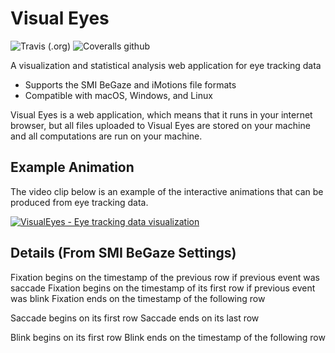 # Visual Eyes

![Travis (.org)](https://img.shields.io/travis/mattsears18/visual-eyes.svg)
![Coveralls github](https://img.shields.io/coveralls/github/mattsears18/visual-eyes.svg)

A visualization and statistical analysis web application for eye tracking data

- Supports the SMI BeGaze and iMotions file formats
- Compatible with macOS, Windows, and Linux

Visual Eyes is a web application, which means that it runs in your internet browser, but all files uploaded to Visual Eyes are stored on your machine and all computations are run on your machine.

## Example Animation

The video clip below is an example of the interactive animations that can be produced from eye tracking data.

[![VisualEyes - Eye tracking data visualization](https://raw.githubusercontent.com/mattsears18/visual-eyes/master/public/screenshot2.png)](http://www.youtube.com/watch?v=Ed6oByh5tJw)

## Details (From SMI BeGaze Settings)

Fixation begins on the timestamp of the previous row if previous event was saccade
Fixation begins on the timestamp of its first row if previous event was blink
Fixation ends on the timestamp of the following row

Saccade begins on its first row
Saccade ends on its last row

Blink begins on its first row
Blink ends on the timestamp of the following row
